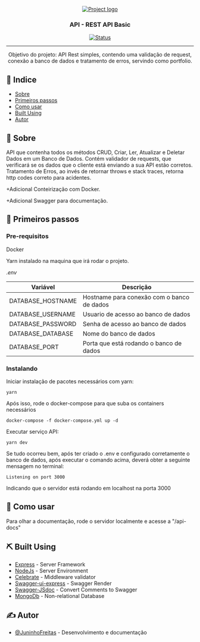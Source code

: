 <p align="center">
  <a href="" rel="noopener">
 <img src="https://i.imgur.com/xBuCtmD.png" alt="Project logo"></a>
</p>

<h3 align="center">API - REST API Basic</h3>

<div align="center">

[![Status](https://img.shields.io/badge/Status-In%20Progress-red)]()

</div>

---

<p align="center"> Objetivo do projeto: 
  API Rest simples, contendo uma validação de request, conexão a banco de dados e tratamento de erros, servindo como portfolio.
    <br> 
</p>

## 📝 Indice

- [Sobre](#about)
- [Primeiros passos](#getting_started)
- [Como usar](#usage)
- [Built Using](#built_using)
- [Autor](#autor)

## 🧐 Sobre <a name = "about"></a>

<p>
  API que contenha todos os métodos CRUD, Criar, Ler, Atualizar e Deletar Dados em um Banco de Dados.
  Contém validador de requests, que verificará se os dados que o cliente está enviando a sua API estão corretos.
  Tratamento de Erros, ao invés de retornar throws e stack traces, retorna http codes correto para acidentes.
  
  +Adicional Conteirização com Docker.
  
  +Adicional Swagger para documentação.
</p>


## 🏁 Primeiros passos <a name = "getting_started"></a>

### Pre-requisitos
Docker

Yarn instalado na maquina que irá rodar o projeto.


<i>.env</i>

| Variável          | Descrição                                              |
| ----------------- | ------------------------------------------------------ |
| DATABASE_HOSTNAME | Hostname para conexão com o banco de dados             |
| DATABASE_USERNAME | Usuario de acesso ao banco de dados                    |
| DATABASE_PASSWORD | Senha de acesso ao banco de dados                      |
| DATABASE_DATABASE | Nome do banco de dados                                 |
| DATABASE_PORT     | Porta que está rodando o banco de dados                |

### Instalando

Iniciar instalação de pacotes necessários com yarn:
```
yarn
```
Após isso, rode o docker-compose para que suba os containers necessários
```
docker-compose -f docker-compose.yml up -d
```
Executar serviço API:
```
yarn dev
```
Se tudo ocorreu bem, após ter criado o .env e configurado corretamente o banco de dados, após executar o comando acima, deverá obter a seguinte mensagem no terminal:
```
Listening on port 3000
```
Indicando que o servidor está rodando em localhost na porta 3000
## 🎈 Como usar <a name="usage"></a>

Para olhar a documentação, rode o servidor localmente e acesse a "/api-docs"

## ⛏️ Built Using <a name = "built_using"></a>

- [Express](https://expressjs.com/) - Server Framework
- [NodeJs](https://nodejs.org/en/) - Server Environment
- [Celebrate](https://www.npmjs.com/package/celebrate) - Middleware validator
- [Swagger-ui-express](https://www.npmjs.com/package/swagger-ui-express) - Swagger Render
- [Swagger-JSdoc](https://github.com/Surnet/swagger-jsdoc) - Convert Comments to Swagger
- [MongoDb](https://www.mongodb.com/) - Non-relational  Database
## ✍️ Autor <a name = "autor"></a>

- [@JuninhoFreitas](https://github.com/JuninhoFreitas) - Desenvolvimento e documentação
